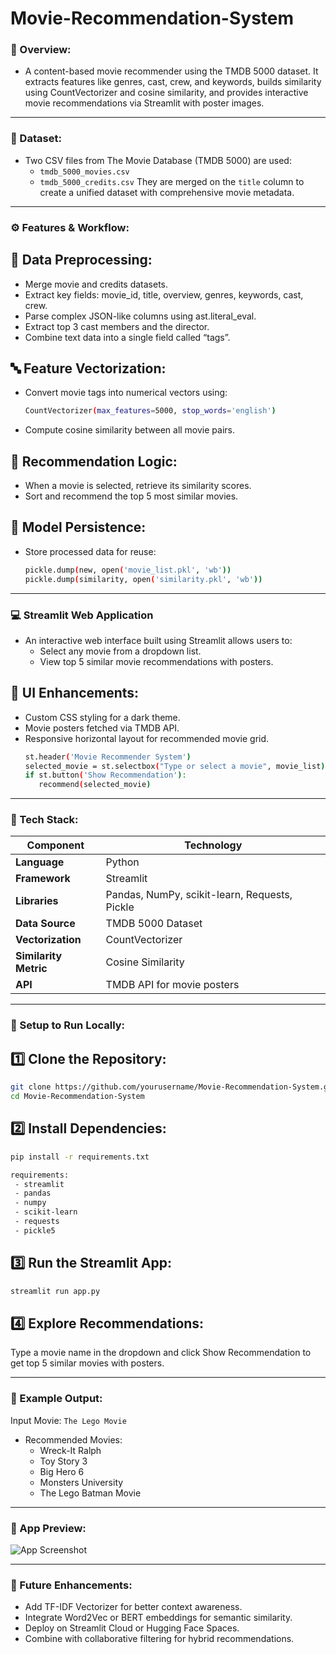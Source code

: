 # Movie-Recommendation-System
### 🧠 Overview:
- A content-based movie recommender using the TMDB 5000 dataset. It extracts features like genres, cast, crew, and keywords, builds similarity using CountVectorizer and cosine similarity, and provides interactive movie recommendations via Streamlit with poster images.

---

### 📂 Dataset:
- Two CSV files from The Movie Database (TMDB 5000) are used:
  - `tmdb_5000_movies.csv`
  - `tmdb_5000_credits.csv`
They are merged on the `title` column to create a unified dataset with comprehensive movie metadata.

--- 

### ⚙️ Features & Workflow:
## 🧹 **Data Preprocessing:**

   - Merge movie and credits datasets.
   - Extract key fields: movie_id, title, overview, genres, keywords, cast, crew.
   - Parse complex JSON-like columns using ast.literal_eval.
   - Extract top 3 cast members and the director.
   - Combine text data into a single field called “tags”.
     
## 🔤 **Feature Vectorization:**

   - Convert movie tags into numerical vectors using:
     ```bash
     CountVectorizer(max_features=5000, stop_words='english')
     ```
   - Compute cosine similarity between all movie pairs.

## 🤖 **Recommendation Logic:**

   - When a movie is selected, retrieve its similarity scores.
   - Sort and recommend the top 5 most similar movies.

## 🧾 **Model Persistence:**

   - Store processed data for reuse:
     ```bash
     pickle.dump(new, open('movie_list.pkl', 'wb'))
     pickle.dump(similarity, open('similarity.pkl', 'wb'))
     ```
--- 

### 💻 Streamlit Web Application
- An interactive web interface built using Streamlit allows users to:
    - Select any movie from a dropdown list.
    - View top 5 similar movie recommendations with posters.

## 🎨 **UI Enhancements:**
  - Custom CSS styling for a dark theme.
  - Movie posters fetched via TMDB API.
  - Responsive horizontal layout for recommended movie grid.
    ```bash
    st.header('Movie Recommender System')
    selected_movie = st.selectbox("Type or select a movie", movie_list)
    if st.button('Show Recommendation'):
       recommend(selected_movie)
    ```
---

### 🧱 Tech Stack: 

| Component           | Technology       |
|---------------------|------------------|
| **Language**        | Python |
| **Framework**       | Streamlit |
| **Libraries**       | Pandas, NumPy, scikit-learn, Requests, Pickle |
| **Data Source**     | TMDB 5000 Dataset |
| **Vectorization**   | CountVectorizer |
| **Similarity Metric** | Cosine Similarity |
| **API**               | TMDB API for movie posters |

---

### 🚀 Setup to Run Locally:
## 1️⃣ **Clone the Repository:**
   ```bash
   git clone https://github.com/yourusername/Movie-Recommendation-System.git
   cd Movie-Recommendation-System
   ```
## 2️⃣ **Install Dependencies:**
   ```bash
   pip install -r requirements.txt
   ```
   ```bash
   requirements:
    - streamlit
    - pandas
    - numpy
    - scikit-learn
    - requests
    - pickle5
   ```
## 3️⃣ **Run the Streamlit App:**
   ```bash
   streamlit run app.py
   ```
## 4️⃣ **Explore Recommendations:**
   Type a movie name in the dropdown and click Show Recommendation to get top 5 similar movies with posters.

---

### 🧩 Example Output:
Input Movie: `The Lego Movie`
- Recommended Movies:
   - Wreck-It Ralph
   - Toy Story 3
   - Big Hero 6
   - Monsters University
   - The Lego Batman Movie

---

### 📸 App Preview:
![App Screenshot]([screenshots/app_ui.png](https://github.com/Naresh-18/Movie-Recommendation-System/blob/3dc1528ab8d34e40ae121d773d0448abd23af194/App_Preview.png))

---

### 🔮 Future Enhancements:
  - Add TF-IDF Vectorizer for better context awareness.
  - Integrate Word2Vec or BERT embeddings for semantic similarity.
  - Deploy on Streamlit Cloud or Hugging Face Spaces.
  - Combine with collaborative filtering for hybrid recommendations.
